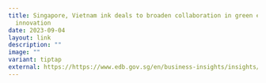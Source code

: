 ```yaml
---
title: Singapore, Vietnam ink deals to broaden collaboration in green economy,
  innovation
date: 2023-09-04
layout: link
description: ""
image: ""
variant: tiptap
external: https://https://www.edb.gov.sg/en/business-insights/insights/singapore-vietnam-ink-deals-to-broaden-collaboration-in-green-economy-innovation.html
---
```

